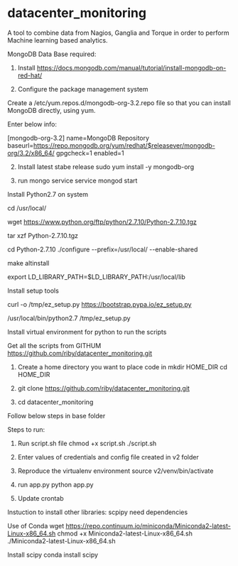 # datacenter_monitoring
A tool to combine data from Nagios, Ganglia and Torque in order to perform Machine learning based analytics.

MongoDB Data Base required:
1) Install
https://docs.mongodb.com/manual/tutorial/install-mongodb-on-red-hat/

1) Configure the package management system

Create a /etc/yum.repos.d/mongodb-org-3.2.repo file so that you can install MongoDB directly, using yum.

Enter below info:

[mongodb-org-3.2]
name=MongoDB Repository
baseurl=https://repo.mongodb.org/yum/redhat/$releasever/mongodb-org/3.2/x86_64/
gpgcheck=1
enabled=1

2) Install latest stabe release
sudo yum install -y mongodb-org


3) run mongo service
service mongod start

Install Python2.7 on system

cd /usr/local/

wget https://www.python.org/ftp/python/2.7.10/Python-2.7.10.tgz

tar xzf Python-2.7.10.tgz

cd Python-2.7.10
./configure --prefix=/usr/local/ --enable-shared

make altinstall

export LD_LIBRARY_PATH=$LD_LIBRARY_PATH:/usr/local/lib

Install setup tools

curl -o /tmp/ez_setup.py https://bootstrap.pypa.io/ez_setup.py

/usr/local/bin/python2.7 /tmp/ez_setup.py



Install virtual environment for python to run the scripts



Get all the scripts from GITHUM https://github.com/riby/datacenter_monitoring.git
1) Create a home directory you want to place code in 
mkdir HOME_DIR
cd HOME_DIR

2) git clone https://github.com/riby/datacenter_monitoring.git

3) cd datacenter_monitoring

Follow below steps in base folder

Steps to run:

1) Run script.sh file
chmod +x script.sh
./script.sh

2) Enter values of credentials and config file created in v2 folder

3) Reproduce the virtualenv environment
source v2/venv/bin/activate

4) run app.py
python app.py

5) Update crontab

Instuction to install other libraries:
scpipy need dependencies

Use of Conda
wget https://repo.continuum.io/miniconda/Miniconda2-latest-Linux-x86_64.sh
chmod +x Miniconda2-latest-Linux-x86_64.sh
./Miniconda2-latest-Linux-x86_64.sh

Install scipy
conda install scipy






